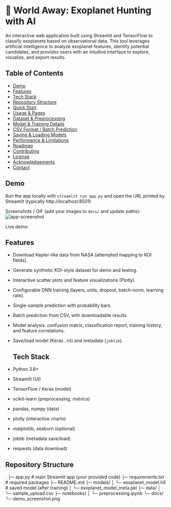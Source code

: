 # 🌌 World Away: Exoplanet Hunting with AI
An interactive web application built using Streamlit and TensorFlow to classify exoplanets based on observational data. This tool leverages artificial intelligence to analyze exoplanet features, identify potential candidates, and provides users with an intuitive interface to explore, visualize, and export results.


## Table of Contents
- [Demo](#demo)
- [Features](#features)
- [Tech Stack](#tech-stack)
- [Repository Structure](#repository-structure)
- [Quick Start](#quick-start)
- [Usage & Pages](#usage--pages)
- [Dataset & Preprocessing](#dataset--preprocessing)
- [Model & Training Details](#model--training-details)
- [CSV Format / Batch Prediction](#csv-format--batch-prediction)
- [Saving & Loading Models](#saving--loading-models)
- [Performance & Limitations](#performance--limitations)
- [Roadmap](#roadmap)
- [Contributing](#contributing)
- [License](#license)
- [Acknowledgements](#acknowledgements)
- [Contact](#contact)

 ## Demo
Run the app locally with `streamlit run app.py` and open the URL printed by Streamlit (typically http://localhost:8501).

Screenshots / GIF (add your images to `docs/` and update paths):
![app-screenshot](docs/demo_screenshot.png)

Live demo: <link-to-deployed-app>

## Features
- Download Kepler-like data from NASA (attempted mapping to KOI fields).
- Generate synthetic KOI-style dataset for demo and testing.
- Interactive scatter plots and feature visualizations (Plotly).
- Configurable DNN training (layers, units, dropout, batch-norm, learning rate).
- Single-sample prediction with probability bars.
- Batch prediction from CSV, with downloadable results.
- Model analysis: confusion matrix, classification report, training history, and feature correlations.
- Save/load model (Keras `.h5`) and metadata (`joblib`).

  ## Tech Stack
- Python 3.8+
- Streamlit (UI)
- TensorFlow / Keras (model)
- scikit-learn (preprocessing, metrics)
- pandas, numpy (data)
- plotly (interactive charts)
- matplotlib, seaborn (optional)
- joblib (metadata save/load)
- requests (data download)

## Repository Structure
.
├─ app.py                  # main Streamlit app (your provided code)
├─ requirements.txt        # required packages
├─ README.md
├─ models/
│  └─ exoplanet_model.h5   # saved model (after training)
│  └─ exoplanet_model_meta.pkl
├─ data/
│  └─ sample_upload.csv
├─ notebooks/
│  └─ preprocessing.ipynb
└─ docs/
   └─ demo_screenshot.png







